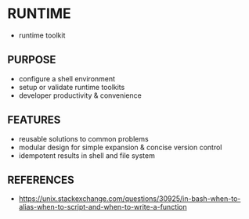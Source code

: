 # RUNTIME
- runtime toolkit

## PURPOSE
- configure a shell environment
- setup or validate runtime toolkits
- developer productivity & convenience

## FEATURES
- reusable solutions to common problems
- modular design for simple expansion & concise version control
- idempotent results in shell and file system

## REFERENCES
- https://unix.stackexchange.com/questions/30925/in-bash-when-to-alias-when-to-script-and-when-to-write-a-function